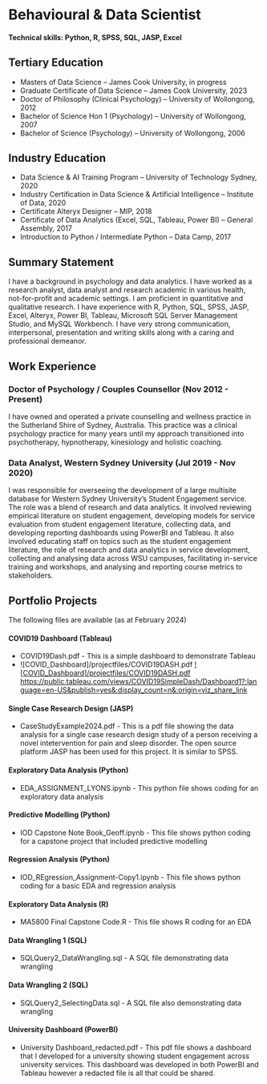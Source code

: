 # Behavioural & Data Scientist
#### Technical skills: Python, R, SPSS, SQL, JASP, Excel

## Tertiary Education
* Masters of Data Science – James Cook University, in progress
* Graduate Certificate of Data Science – James Cook University, 2023
* Doctor of Philosophy (Clinical Psychology) – University of Wollongong, 2012 
* Bachelor of Science Hon 1 (Psychology) – University of Wollongong, 2007
* Bachelor of Science (Psychology) – University of Wollongong, 2006

## Industry Education
* Data Science & AI Training Program – University of Technology Sydney, 2020
* Industry Certification in Data Science & Artificial Intelligence – Institute of Data, 2020
* Certificate Alteryx Designer – MIP, 2018
* Certificate of Data Analytics (Excel, SQL, Tableau, Power BI) – General Assembly, 2017
* Introduction to Python / Intermediate Python – Data Camp, 2017

## Summary Statement
I have a background in psychology and data analytics. I have worked as a research analyst, data analyst and research academic in various health, not-for-profit and academic settings. I am proficient in quantitative and qualitative research. I have experience with R, Python, SQL, SPSS, JASP, Excel, Alteryx, Power BI, Tableau, Microsoft SQL Server Management Studio, and MySQL Workbench. I have very strong communication, interpersonal, presentation and writing skills along with a caring and professional demeanor. 

## Work Experience
### Doctor of Psychology / Couples Counsellor (Nov 2012 - Present)
I have owned and operated a private counselling and wellness practice in the Sutherland Shire of Sydney, Australia. This practice was a clinical psychology practice for many years until my approach transitioned into psychotherapy, hypnotherapy, kinesiology and holistic coaching. 

### Data Analyst, Western Sydney University (Jul 2019 - Nov 2020)
I was responsible for overseeing the development of a large multisite database for Western Sydney University’s Student Engagement service. The role was a blend of research and data analytics. It involved reviewing empirical literature on student engagement, developing models for service evaluation from student engagement literature, collecting data, and developing reporting dashboards using PowerBI and Tableau. It also involved educating staff on topics such as the student engagement literature, the role of research and data analytics in service development, collecting and analysing data across WSU campuses, facilitating in-service training and workshops, and analysing and reporting course metrics to stakeholders. 


## Portfolio Projects
The following files are available (as at February 2024)

#### COVID19 Dashboard (Tableau)
* COVID19Dash.pdf - This is a simple dashboard to demonstrate Tableau
* ![COVID_Dashboard]/projectfiles/COVID19DASH.pdf
[![COVID_Dashboard]/projectfiles/COVID19DASH.pdf](https://public.tableau.com/views/COVID19SimpleDash/Dashboard1?:language=en-US&publish=yes&:display_count=n&:origin=viz_share_link)
https://public.tableau.com/views/COVID19SimpleDash/Dashboard1?:language=en-US&publish=yes&:display_count=n&:origin=viz_share_link

#### Single Case Research Design (JASP)
* CaseStudyExample2024.pdf - This is a pdf file showing the data analysis for a single case research design study of a person receiving a novel intetervention for pain and sleep disorder. The open source platform JASP has been used for this project. It is similar to SPSS.

#### Exploratory Data Analysis (Python)
* EDA_ASSIGNMENT_LYONS.ipynb - This python file shows coding for an exploratory data analysis

#### Predictive Modelling (Python)
* IOD Capstone Note Book_Geoff.ipynb - This file shows python coding for a capstone project that included predictive modelling

#### Regression Analysis (Python)
* IOD_REgression_Assignment-Copy1.ipynb - This file shows python coding for a basic EDA and regression analysis

#### Exploratory Data Analysis (R)
* MA5800 Final Capstone Code.R - This file shows R coding for an EDA

#### Data Wrangling 1 (SQL)
* SQLQuery2_DataWrangling.sql - A SQL file demonstrating data wrangling

#### Data Wrangling 2 (SQL)
* SQLQuery2_SelectingData.sql - A SQL file also demonstrating data wrangling

#### University Dashboard (PowerBI)
* University Dashboard_redacted.pdf - This pdf file shows a dashboard that I developed for a university showing student engagement across university services. This dashboard was developed in both PowerBI and Tableau however a redacted file is all that could be shared.
